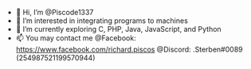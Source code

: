 - 👋 Hi, I’m @Piscode1337
- 👀 I’m interested in integrating programs to machines
- 🌱 I’m currently exploring C, PHP, Java, JavaScript, and Python
- 📫 You may contact me
      @Facebook: https://www.facebook.com/richard.piscos
      @Discord: .Sterben#0089 (254987521199570944)

<!---
Piscode1337/Piscode1337 is a ✨ special ✨ repository because its `README.md` (this file) appears on your GitHub profile.
You can click the Preview link to take a look at your changes.
--->

